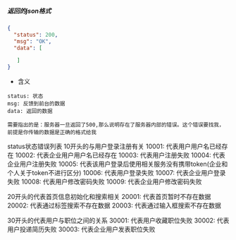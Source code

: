 ##### 返回的json格式
```json
{
  "status": 200,
  "msg": "OK",
  "data": [

   ]
}
```

* 含义
```text
status: 状态
msg: 反馈到前台的数据
data: 返回的数据

需要指出的是：服务器一旦返回了500,那么说明存在了服务器内部的错误。这个错误要找我，前提是你传输的数据是正确的格式给我
```


status状态错误列表
10开头的与用户登录注册有关
10001: 代表用户用户名已经存在
10002: 代表企业用户用户名已经存在
10003: 代表用户注册失败
10004: 代表企业用户注册失败
10005: 代表该用户登录后使用相关服务没有携带token(企业和个人关于token不进行区分)
10006: 代表用户登录失败
10007: 代表企业用户登录失败
10008: 代表用户修改密码失败
10009: 代表企业用户修改密码失败

20开头的代表首页信息初始化和搜索相关
20001: 代表首页暂时不存在数据
20002: 代表通过标签搜索不存在数据
20003: 代表通过输入框搜索不存在数据

30开头的代表用户与职位之间的关系
30001: 代表用户收藏职位失败
30002: 代表用户投递简历失败
30003: 代表企业用户发表职位失败
